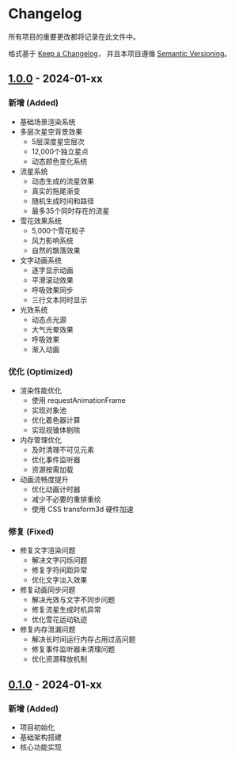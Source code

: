 # Changelog

所有项目的重要更改都将记录在此文件中。

格式基于 [Keep a Changelog](https://keepachangelog.com/zh-CN/1.0.0/)，
并且本项目遵循 [Semantic Versioning](https://semver.org/lang/zh-CN/)。

## [1.0.0] - 2024-01-xx

### 新增 (Added)
- 基础场景渲染系统
- 多层次星空背景效果
  - 5层深度星空层次
  - 12,000个独立星点
  - 动态颜色变化系统
- 流星系统
  - 动态生成的流星效果
  - 真实的拖尾渐变
  - 随机生成时间和路径
  - 最多35个同时存在的流星
- 雪花效果系统
  - 5,000个雪花粒子
  - 风力影响系统
  - 自然的飘落效果
- 文字动画系统
  - 逐字显示动画
  - 平滑滚动效果
  - 呼吸效果同步
  - 三行文本同时显示
- 光效系统
  - 动态点光源
  - 大气光晕效果
  - 呼吸效果
  - 渐入动画

### 优化 (Optimized)
- 渲染性能优化
  - 使用 requestAnimationFrame
  - 实现对象池
  - 优化着色器计算
  - 实现视锥体剔除
- 内存管理优化
  - 及时清理不可见元素
  - 优化事件监听器
  - 资源按需加载
- 动画流畅度提升
  - 优化动画计时器
  - 减少不必要的重排重绘
  - 使用 CSS transform3d 硬件加速

### 修复 (Fixed)
- 修复文字渲染问题
  - 解决文字闪烁问题
  - 修复字符间距异常
  - 优化文字淡入效果
- 修复动画同步问题
  - 解决光效与文字不同步问题
  - 修复流星生成时机异常
  - 优化雪花运动轨迹
- 修复内存泄漏问题
  - 解决长时间运行内存占用过高问题
  - 修复事件监听器未清理问题
  - 优化资源释放机制

## [0.1.0] - 2024-01-xx

### 新增 (Added)
- 项目初始化
- 基础架构搭建
- 核心功能实现

[1.0.0]: https://github.com/yourusername/starlit-monologue/releases/tag/v1.0.0
[0.1.0]: https://github.com/yourusername/starlit-monologue/releases/tag/v0.1.0 